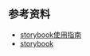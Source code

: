 ## 参考资料
- [storybook使用指南](http://xzfyu.com/2018/02/10/storybook%E4%BD%BF%E7%94%A8%E6%8C%87%E5%8D%97/)
- [storybook](https://github.com/storybooks/storybook)

